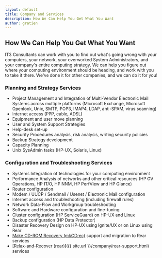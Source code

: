 ```yaml
---
layout: default
title: Company and Services
description: How We Can Help You Get What You Want
author: gratien
---
```


## How We Can Help You Get What You Want

IT3 Consultants can work with you to find out what's going wrong with your computers, your network, your overworked System Administrators, and your company's entire computing strategy.
We can help you figure out where your computing environment should be heading, and work with you to take it there. We've done it for other companies, and we can do it for you!

### Planning and Strategy Services

 * Project Management and Integration of Multi-Vendor Electronic Mail Systems across multiple platforms (Microsoft Exchange, Microsoft Openlook, Unix, SMTP, POP3, IMAP4, LDAP, anti-SPAM, virus scanning)
 * Internet access (PPP, cable, ADSL)
 * Equipment and user move planning 
 * User and System Support Strategies
 * Help-desk set-up
 * Security Procedures analysis, risk analysis, writing security policies
 * Backup Strategy development
 * Capacity Planning
 * Unix SysAdmin tasks (HP-UX, Solaris, Linux)

### Configuration and Troubleshooting Services

 * Systems Integration of technologies for your computing environment
 * Performance Analysis of networks and other critical resources (HP OV Operations, HP IT/O, HP NNM, HP PerfView and HP Glance)
 * Router configuration
 * Modem / UUCP / Sendmail / Usenet / Electronic Mail configuration
 * Internet access and troubleshooting (including firewall rules)
 * Network Data-Flow and Workgroup troubleshooting
 * Software and Hardware configuration and fine-tuning
 * Cluster configuration (HP ServiceGuard) on HP-UX and Linux
 * Backup configuration (HP Data Protector)
 * Disaster Recovery Design on HP-UX using Ignite/UX or on Linux using Rear
 * [Make CD-ROM Recovery (mkCDrec)](http://mkcdrec.sourceforge.net/) support and migration to Rear services
 * [Relax-and-Recover (rear)]({{ site.url }}/company/rear-support.html) services
